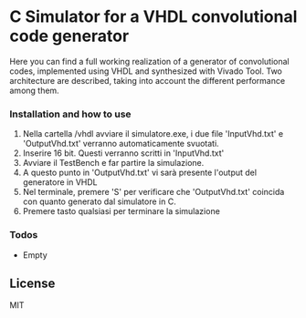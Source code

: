                 
# C Simulator for a VHDL convolutional code generator
                            
                            
Here you can find a full working realization of a generator of convolutional
codes, implemented using VHDL and synthesized with Vivado Tool. Two architecture are
described, taking into account the different performance among them.


### Installation and how to use


1) Nella cartella /vhdl avviare il simulatore.exe, i due file 'InputVhd.txt' e 'OutputVhd.txt' verranno automaticamente svuotati.
2) Inserire 16 bit. Questi verranno scritti in 'InputVhd.txt'
3) Avviare il TestBench e far partire la simulazione. 
4) A questo punto in 'OutputVhd.txt' vi sarà presente l'output del generatore in VHDL
5) Nel terminale, premere 'S' per verificare che 'OutputVhd.txt' coincida con quanto generato dal simulatore in C.
6) Premere tasto qualsiasi per terminare la simulazione

### Todos

 - Empty 
 

License
----

MIT

